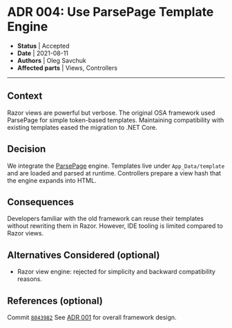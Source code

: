 # ADR 004: Use ParsePage Template Engine

* **Status** | Accepted
* **Date** | 2021-08-11
* **Authors** | Oleg Savchuk
* **Affected parts** | Views, Controllers

---

## Context
Razor views are powerful but verbose. The original OSA framework used ParsePage for simple token-based templates. Maintaining compatibility with existing templates eased the migration to .NET Core.

## Decision
We integrate the [ParsePage](https://github.com/osalabs/parsepage) engine. Templates live under `App_Data/template` and are loaded and parsed at runtime. Controllers prepare a view hash that the engine expands into HTML.

## Consequences
Developers familiar with the old framework can reuse their templates without rewriting them in Razor. However, IDE tooling is limited compared to Razor views.

## Alternatives Considered (optional)
- Razor view engine: rejected for simplicity and backward compatibility reasons.

## References (optional)
Commit [`8043982`](../../commit/80439823dca70f078fba3de62d24739eedbbb2f1)
See [ADR 001](20200507-initial-architecture.md) for overall framework design.
